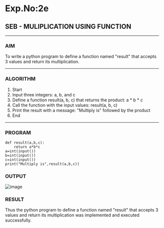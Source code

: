 # Exp.No:2e  
## SEB - MULIPLICATION USING FUNCTION
---

### AIM  
To write a python program to define a function named "result" that accepts 3  values and return its  multiplication.

---

### ALGORITHM

1. Start
2. Input three integers: a, b, and c
3. Define a function result(a, b, c) that returns the product: a * b * c
4. Call the function with the input values: result(a, b, c)
5. Print the result with a message: "Multiply is" followed by the product
6. End

---

### PROGRAM

```
def result(a,b,c):
    return a*b*c
a=int(input())
b=int(input())
c=int(input())
print("Multiply is",result(a,b,c))
```
### OUTPUT

![image](https://github.com/user-attachments/assets/409518d6-a53b-48b9-9af4-4dc13c595b4b)

### RESULT
Thus the python program to define a function named "result" that accepts 3  values and return its  multiplication was implemented and executed successfully.
